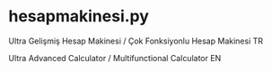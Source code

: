 # hesapmakinesi.py
Ultra Gelişmiş Hesap Makinesi / 
Çok Fonksiyonlu Hesap Makinesi TR

Ultra Advanced Calculator / 
Multifunctional Calculator EN
